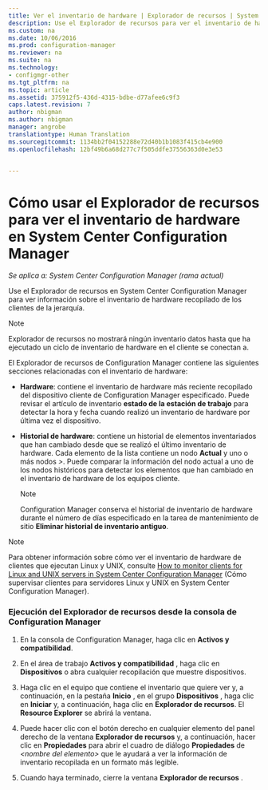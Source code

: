 ```yaml
---
title: Ver el inventario de hardware | Explorador de recursos | System Center Configuration Manager
description: Use el Explorador de recursos para ver el inventario de hardware en System Center Configuration Manager.
ms.custom: na
ms.date: 10/06/2016
ms.prod: configuration-manager
ms.reviewer: na
ms.suite: na
ms.technology:
- configmgr-other
ms.tgt_pltfrm: na
ms.topic: article
ms.assetid: 375912f5-436d-4315-bdbe-d77afee6c9f3
caps.latest.revision: 7
author: nbigman
ms.author: nbigman
manager: angrobe
translationtype: Human Translation
ms.sourcegitcommit: 1134bb2f04152288e72d40b1b1083f415cb4e900
ms.openlocfilehash: 12bf49b6a68d277c7f505ddfe37556363d0e3e53


---
```

# <a name="how-to-use-resource-explorer-to-view-hardware-inventory-in-system-center-configuration-manager"></a>Cómo usar el Explorador de recursos para ver el inventario de hardware en System Center Configuration Manager

*Se aplica a: System Center Configuration Manager (rama actual)*

Use el Explorador de recursos en System Center Configuration Manager para ver información sobre el inventario de hardware recopilado de los clientes de la jerarquía.  

> [!NOTE]  
>  Explorador de recursos no mostrará ningún inventario datos hasta que ha ejecutado un ciclo de inventario de hardware en el cliente se conectan a.  

 El Explorador de recursos de Configuration Manager contiene las siguientes secciones relacionadas con el inventario de hardware:  

-   **Hardware**: contiene el inventario de hardware más reciente recopilado del dispositivo cliente de Configuration Manager especificado. Puede revisar el artículo de inventario **estado de la estación de trabajo** para detectar la hora y fecha cuando realizó un inventario de hardware por última vez el dispositivo.  

-   **Historial de hardware**: contiene un historial de elementos inventariados que han cambiado desde que se realizó el último inventario de hardware. Cada elemento de la lista contiene un nodo **Actual** y uno o más nodos *<fecha>\>*. Puede comparar la información del nodo actual a uno de los nodos históricos para detectar los elementos que han cambiado en el inventario de hardware de los equipos cliente.  

    > [!NOTE]  
    >  Configuration Manager conserva el historial de inventario de hardware durante el número de días especificado en la tarea de mantenimiento de sitio **Eliminar historial de inventario antiguo**.  

> [!NOTE]  
>  Para obtener información sobre cómo ver el inventario de hardware de clientes que ejecutan Linux y UNIX, consulte [How to monitor clients for Linux and UNIX servers in System Center Configuration Manager](../../../../core/clients/manage/monitor-clients-for-linux-and-unix-servers.md) (Cómo supervisar clientes para servidores Linux y UNIX en System Center Configuration Manager).  

### <a name="how-to-run-resource-explorer-from-the-configuration-manager-console"></a>Ejecución del Explorador de recursos desde la consola de Configuration Manager  

1.  En la consola de Configuration Manager, haga clic en **Activos y compatibilidad**.  

2.  En el área de trabajo **Activos y compatibilidad** , haga clic en **Dispositivos** o abra cualquier recopilación que muestre dispositivos.  

3.  Haga clic en el equipo que contiene el inventario que quiere ver y, a continuación, en la pestaña **Inicio** , en el grupo **Dispositivos** , haga clic en **Iniciar** y, a continuación, haga clic en **Explorador de recursos**. El **Resource Explorer** se abrirá la ventana.  

4.  Puede hacer clic con el botón derecho en cualquier elemento del panel derecho de la ventana **Explorador de recursos** y, a continuación, hacer clic en **Propiedades** para abrir el cuadro de diálogo **Propiedades** de *<nombre del elemento\>* que le ayudará a ver la información de inventario recopilada en un formato más legible.  

5.  Cuando haya terminado, cierre la ventana **Explorador de recursos** .  



<!--HONumber=Nov16_HO1-->


